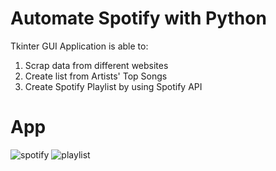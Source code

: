 # Automate Spotify with Python
Tkinter GUI Application is able to:
1) Scrap data from different websites
2) Create list from Artists' Top Songs
3) Create Spotify Playlist by using Spotify API

# App
![spotify](https://user-images.githubusercontent.com/106172218/205454234-31a2486f-cd41-4036-9f30-7253e0eaf3c9.jpg)
![playlist](https://user-images.githubusercontent.com/106172218/205454236-af8c1c20-3932-4913-9664-8bb522500a73.jpg)
